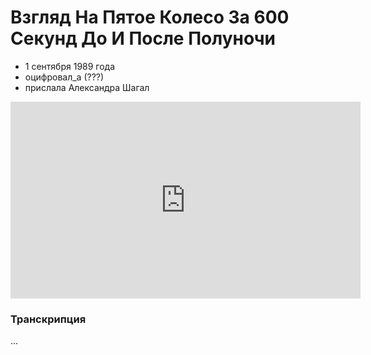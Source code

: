 <!--?title Взгляд На Пятое Колесо За 600 Секунд До И После Полуночи -->

# Взгляд На Пятое Колесо За 600 Секунд До И После Полуночи

- 1 сентября 1989 года
- оцифровал_а (???)
- прислала Александра Шагал

<div class="row text-center">
    <iframe width="560" height="315" src="https://www.youtube.com/embed/9XCii57pk_4" frameborder="0" allow="accelerometer; autoplay; encrypted-media; gyroscope; picture-in-picture" allowfullscreen></iframe>
</div>

### Транскрипция

...
